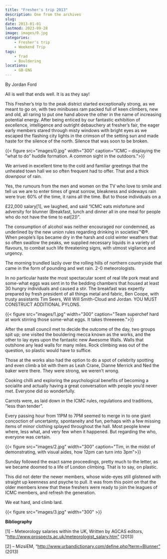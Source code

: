 ```yaml
---
title: "Fresher's trip 2013"
description: One from the archives
slug: 
date: 2013-01-01
lastmod: 2023-09-28
image: images/0.jpg
categories:
    - Fresher's trip
    - Weekend Trip
tags:
    - Trad
    - Bouldering
locations:
    - GB-ENG
---
```


By Jordan Ford


All is well that ends well. It is as they say!

This Fresher’s trip to the peak district started exceptionally strong, as we
meant to go on, with two minibuses ram packed full of keen climbers, new and
old, all raring to put one hand above the other in the name of increasing
potential energy. After being enticed by our fantastic exhibition of excellence,
intelligence and outright debauchery at fresher’s fair, the eager early members
stared through misty windows with bright eyes as we escaped the flashing city
lights in the crimson of the setting sun and made haste for the silence of the
north. Silence that was soon to be broken.

{{< figure src="images/0.jpg" width="300" caption="ICMC – displaying the “what to do” huddle formation. A common sight in the outdoors.">}}

We arrived in excellent time to the cold and familiar greetings that the
unheated town hall we so often frequent had to offer. That and a thick
downpour of rain.

Yes, the rumours from the men and women on the TV who love to smile and
tell us we are to enter times of great sorrow, bleakness and sideways rain were
true: 60% of the time, it rains all the time. But to those individuals on a


£22,000 salary[1], we laughed, and said “ICMC eats misfortune and adversity
for blunner (Breakfast, lunch and dinner all in one meal for people who do not
have the time to eat[2])”.

The consumption of alcohol was neither encouraged nor condemned, as
underlined by the new union rules regarding drinking in societies™©®. When
people’s lips became dry in the harsh and cold winter weathers that so often
swallow the peaks, we supplied necessary liquids in a variety of flavours, to
combat such life threatening signs, with utmost vigilance and urgency.

The morning trundled lazily over the rolling hills of northern countryside that
came in the form of pounding and wet rain. 2-0 meteorologists.

In no particular haste the most spectacular scent of real life pork meat and
some-what eggs was sent in to the bedding chambers that housed at least 30
hungry individuals and caused a stir. The breakfast was expertly prepared by
fresh president of all things metal and fabric, Ben Coope, with trusty assistants
Tim Seers, Will Will Smith-Cloud and Jordan. YOU MUST CONSTRUCT
ADDITIONAL PYLONS.


{{< figure src="images/1.jpg" width="300" caption="Team superchef hard at work stirring those some-what eggs. It takes threeeeee.">}}

After the small council met to decide the outcome of the day, two groups spit
up; one visited the bouldering mecca known as the works, and the other to lay
eyes upon the fantastic new Awesome Walls. Walls that outshone any lead
walls for many miles. Rock climbing was out of the question, so plastic would
have to suffice.

Those at the works also had the option to do a spot of celebrity spotting and
even climb a bit with them as Leah Crane, Dianne Merrick and Ned the baker
were there. They were strong, we weren’t wrong.

Cooking chilli and exploring the psychological benefits of becoming a socialite
and actually having a great conversation with people you’d never met.
Everyone did so wonderfully.

Carrots were, as laid down in the ICMC rules, regulations and traditions, “less
than tender”.

Every passing hour from 11PM to 7PM seemed to merge in to one giant
concoction of uncertainty, spontaneity and fun, perhaps with a few missing
items of minor clothing splayed throughout the hall. Most people knew where,
less what, and very few when it happened. But regarding the who, everyone
was certain.



{{< figure src="images/2.jpg" width="300" caption="Tim, in the midst of demonstrating, with visual aides, how 12pm can turn into 3pm">}}

Sunday followed the exact same proceedings, pretty much to the letter, as we
became doomed to a life of London climbing. That is to say, on plastic.

This did not deter the newer members, whose wide-eyes still glistened with
straight up keenness and psyche to pull. It was from this point on that the
older members knew that these freshers were ready to join the leagues of
ICMC members, and refresh the generation.

We eat hard, and climb lard.

{{< figure src="images/3.jpg" width="300" >}}

**Bibliography**

[1] – Meteorology salaries within the UK,
Written by AGCAS editors, “http://www.prospects.ac.uk/meteorologist_salary.htm” (2013)

[2] – MizsiEM, “http://www.urbandictionary.com/define.php?term=Blunner” (2013)



